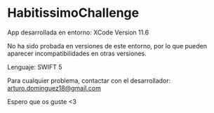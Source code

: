 # HabitissimoChallenge

App desarrollada en entorno: XCode Version 11.6 

No ha sido probada en versiones de este entorno, por lo que pueden aparecer incompatibilidades en otras versiones.

Lenguaje: SWIFT 5

Para cualquier problema, contactar con el desarrollador: arturo.dominguez18@gmail.com

Espero que os guste <3
